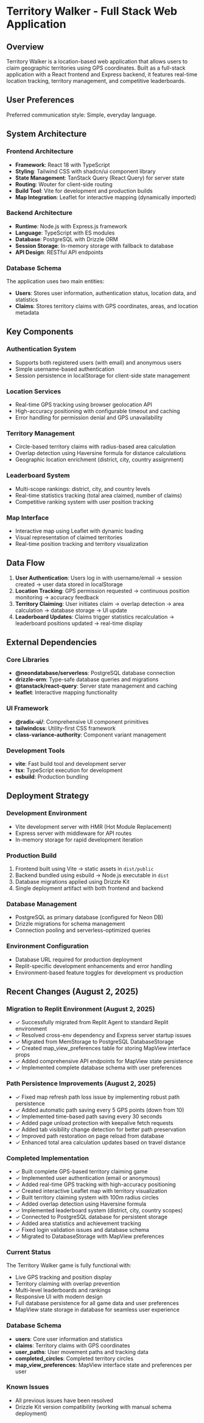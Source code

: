 # Territory Walker - Full Stack Web Application

## Overview

Territory Walker is a location-based web application that allows users to claim geographic territories using GPS coordinates. Built as a full-stack application with a React frontend and Express backend, it features real-time location tracking, territory management, and competitive leaderboards.

## User Preferences

Preferred communication style: Simple, everyday language.

## System Architecture

### Frontend Architecture
- **Framework**: React 18 with TypeScript
- **Styling**: Tailwind CSS with shadcn/ui component library
- **State Management**: TanStack Query (React Query) for server state
- **Routing**: Wouter for client-side routing
- **Build Tool**: Vite for development and production builds
- **Map Integration**: Leaflet for interactive mapping (dynamically imported)

### Backend Architecture
- **Runtime**: Node.js with Express.js framework
- **Language**: TypeScript with ES modules
- **Database**: PostgreSQL with Drizzle ORM
- **Session Storage**: In-memory storage with fallback to database
- **API Design**: RESTful API endpoints

### Database Schema
The application uses two main entities:
- **Users**: Stores user information, authentication status, location data, and statistics
- **Claims**: Stores territory claims with GPS coordinates, areas, and location metadata

## Key Components

### Authentication System
- Supports both registered users (with email) and anonymous users
- Simple username-based authentication
- Session persistence in localStorage for client-side state management

### Location Services
- Real-time GPS tracking using browser geolocation API
- High-accuracy positioning with configurable timeout and caching
- Error handling for permission denial and GPS unavailability

### Territory Management
- Circle-based territory claims with radius-based area calculation
- Overlap detection using Haversine formula for distance calculations
- Geographic location enrichment (district, city, country assignment)

### Leaderboard System
- Multi-scope rankings: district, city, and country levels
- Real-time statistics tracking (total area claimed, number of claims)
- Competitive ranking system with user position tracking

### Map Interface
- Interactive map using Leaflet with dynamic loading
- Visual representation of claimed territories
- Real-time position tracking and territory visualization

## Data Flow

1. **User Authentication**: Users log in with username/email → session created → user data stored in localStorage
2. **Location Tracking**: GPS permission requested → continuous position monitoring → accuracy feedback
3. **Territory Claiming**: User initiates claim → overlap detection → area calculation → database storage → UI update
4. **Leaderboard Updates**: Claims trigger statistics recalculation → leaderboard positions updated → real-time display

## External Dependencies

### Core Libraries
- **@neondatabase/serverless**: PostgreSQL database connection
- **drizzle-orm**: Type-safe database queries and migrations
- **@tanstack/react-query**: Server state management and caching
- **leaflet**: Interactive mapping functionality

### UI Framework
- **@radix-ui/**: Comprehensive UI component primitives
- **tailwindcss**: Utility-first CSS framework
- **class-variance-authority**: Component variant management

### Development Tools
- **vite**: Fast build tool and development server
- **tsx**: TypeScript execution for development
- **esbuild**: Production bundling

## Deployment Strategy

### Development Environment
- Vite development server with HMR (Hot Module Replacement)
- Express server with middleware for API routes
- In-memory storage for rapid development iteration

### Production Build
1. Frontend built using Vite → static assets in `dist/public`
2. Backend bundled using esbuild → Node.js executable in `dist`
3. Database migrations applied using Drizzle Kit
4. Single deployment artifact with both frontend and backend

### Database Management
- PostgreSQL as primary database (configured for Neon DB)
- Drizzle migrations for schema management
- Connection pooling and serverless-optimized queries

### Environment Configuration
- Database URL required for production deployment
- Replit-specific development enhancements and error handling
- Environment-based feature toggles for development vs production

## Recent Changes (August 2, 2025)

### Migration to Replit Environment (August 2, 2025)
- ✓ Successfully migrated from Replit Agent to standard Replit environment
- ✓ Resolved cross-env dependency and Express server startup issues
- ✓ Migrated from MemStorage to PostgreSQL DatabaseStorage
- ✓ Created map_view_preferences table for storing MapView interface props
- ✓ Added comprehensive API endpoints for MapView state persistence
- ✓ Implemented complete database schema with user preferences

### Path Persistence Improvements (August 2, 2025)
- ✓ Fixed map refresh path loss issue by implementing robust path persistence
- ✓ Added automatic path saving every 5 GPS points (down from 10)
- ✓ Implemented time-based path saving every 30 seconds
- ✓ Added page unload protection with keepalive fetch requests
- ✓ Added tab visibility change detection for better path preservation
- ✓ Improved path restoration on page reload from database
- ✓ Enhanced total area calculation updates based on travel distance

### Completed Implementation
- ✓ Built complete GPS-based territory claiming game
- ✓ Implemented user authentication (email or anonymous)
- ✓ Added real-time GPS tracking with high-accuracy positioning
- ✓ Created interactive Leaflet map with territory visualization
- ✓ Built territory claiming system with 100m radius circles
- ✓ Added overlap detection using Haversine formula
- ✓ Implemented leaderboard system (district, city, country scopes)
- ✓ Connected to PostgreSQL database for persistent storage
- ✓ Added area statistics and achievement tracking
- ✓ Fixed login validation issues and database schema
- ✓ Migrated to DatabaseStorage with MapView preferences

### Current Status
The Territory Walker game is fully functional with:
- Live GPS tracking and position display
- Territory claiming with overlap prevention
- Multi-level leaderboards and rankings
- Responsive UI with modern design
- Full database persistence for all game data and user preferences
- MapView state storage in database for seamless user experience

### Database Schema
- **users**: Core user information and statistics
- **claims**: Territory claims with GPS coordinates
- **user_paths**: User movement paths and tracking data
- **completed_circles**: Completed territory circles
- **map_view_preferences**: MapView interface state and preferences per user

### Known Issues
- All previous issues have been resolved
- Drizzle Kit version compatibility (working with manual schema deployment)
